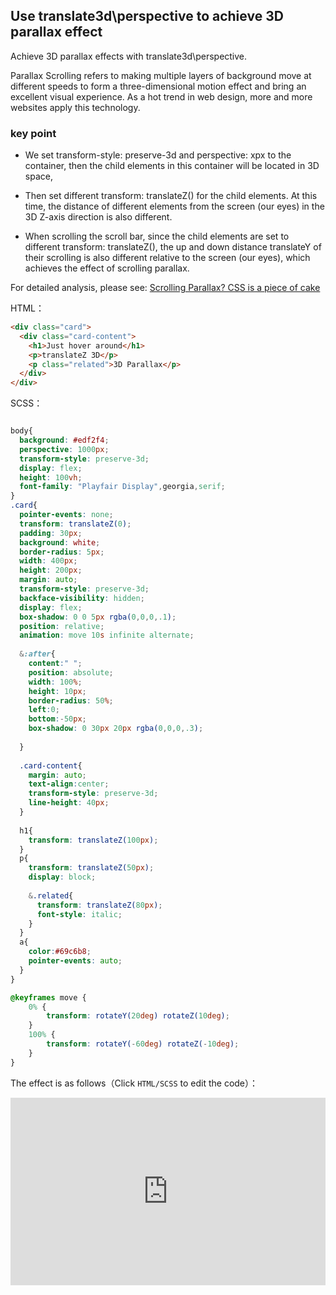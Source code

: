 ## Use translate3d\perspective to achieve 3D parallax effect

Achieve 3D parallax effects with translate3d\perspective.

Parallax Scrolling refers to making multiple layers of background move at different speeds to form a three-dimensional motion effect and bring an excellent visual experience. As a hot trend in web design, more and more websites apply this technology.

### key point

+ We set transform-style: preserve-3d and perspective: xpx to the container, then the child elements in this container will be located in 3D space,

+ Then set different transform: translateZ() for the child elements. At this time, the distance of different elements from the screen (our eyes) in the 3D Z-axis direction is also different.

+ When scrolling the scroll bar, since the child elements are set to different transform: translateZ(), the up and down distance translateY of their scrolling is also different relative to the screen (our eyes), which achieves the effect of scrolling parallax.

For detailed analysis, please see: [Scrolling Parallax? CSS is a piece of cake](https://www.cnblogs.com/coco1s/p/9453938.html)

HTML：

```html
<div class="card">
  <div class="card-content">
    <h1>Just hover around</h1>
    <p>translateZ 3D</p>
    <p class="related">3D Parallax</p>
  </div>
</div>
```

SCSS：
```scss

body{
  background: #edf2f4;
  perspective: 1000px;
  transform-style: preserve-3d;
  display: flex;
  height: 100vh;
  font-family: "Playfair Display",georgia,serif;
}
.card{
  pointer-events: none;
  transform: translateZ(0);
  padding: 30px;
  background: white;
  border-radius: 5px;
  width: 400px;
  height: 200px;
  margin: auto;
  transform-style: preserve-3d;
  backface-visibility: hidden;
  display: flex;
  box-shadow: 0 0 5px rgba(0,0,0,.1);
  position: relative;
  animation: move 10s infinite alternate;
  
  &:after{
    content:" ";
    position: absolute;
    width: 100%;
    height: 10px;
    border-radius: 50%;
    left:0;
    bottom:-50px;
    box-shadow: 0 30px 20px rgba(0,0,0,.3);
    
  }
  
  .card-content{
    margin: auto;
    text-align:center;
    transform-style: preserve-3d;
    line-height: 40px;
  }
  
  h1{
    transform: translateZ(100px);
  }
  p{
    transform: translateZ(50px);
    display: block;
    
    &.related{
      transform: translateZ(80px);
      font-style: italic;
    }
  }
  a{
    color:#69c6b8;
    pointer-events: auto;
  }
}

@keyframes move {
    0% {
        transform: rotateY(20deg) rotateZ(10deg);
    }
    100% {
        transform: rotateY(-60deg) rotateZ(-10deg);
    }
}
```

The effect is as follows（Click `HTML/SCSS` to edit the code）：

<iframe height="300" style="width: 100%;" scrolling="no" title="parallax-3d-1" src="https://codepen.io/dvha/embed/rNormZZ?default-tab=html%2Cresult" frameborder="no" loading="lazy" allowtransparency="true" allowfullscreen="true">
  See the Pen <a href="https://codepen.io/dvha/pen/rNormZZ">
  parallax-3d-1</a> by HaDV (<a href="https://codepen.io/dvha">@dvha</a>)
  on <a href="https://codepen.io">CodePen</a>.
</iframe>